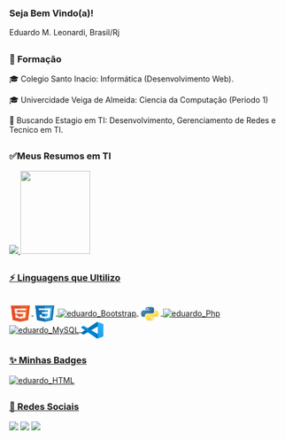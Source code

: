 ### Seja Bem Vindo(a)!

Eduardo M. Leonardi, Brasil/Rj

##

### 🌱 Formação

🎓 Colegio Santo Inacio: Informática (Desenvolvimento Web).

🎓 Univercidade Veiga de Almeida: Ciencia da Computação (Periodo 1)


📝 Buscando Estagio em TI: Desenvolvimento, Gerenciamento de Redes e Tecnico em TI.

##

### ✅Meus Resumos em TI

<div>
  <a href="https://github.com/EduardoMouraLeonardi">
  <img height="150em" src="https://github-readme-stats.vercel.app/api?username=EduardoMouraLeonardi&show_icons=true&theme=radical&include_all_commits=true&count_private=true"/>
  <img height="150em" width="50%" aligh="right" style=border_radius="20" src="https://github-readme-stats.vercel.app/api/top-langs/?username=EduardoMouraLeonardi&layout=compact&langs_count=7&theme=radical"/>
</div>

##

### ⚡ Linguagens que Ultilizo
  
<div style="display: inline_block"><br>
  <img align="center" alt="eduardo_HTML" height="30" width="40" src="https://raw.githubusercontent.com/devicons/devicon/master/icons/html5/html5-original.svg">
  <img align="center" alt="eduardo_CSS" height="30" width="40" src="https://raw.githubusercontent.com/devicons/devicon/master/icons/css3/css3-original.svg">
  <img align="center" alt="eduardo_Bootstrap" height="30" width="40" src="https://cdn.jsdelivr.net/gh/devicons/devicon/icons/bootstrap/bootstrap-original-wordmark.svg">
  <img align="center" alt="eduardo_Python" height="30" width="40" src="https://raw.githubusercontent.com/devicons/devicon/master/icons/python/python-original.svg">
  <img align="center" alt="eduardo_Php" height="40" width="50" src="https://cdn.jsdelivr.net/gh/devicons/devicon/icons/php/php-original.svg">
  <img align="center" alt="eduardo_MySQL" height="30" width="40" src="https://cdn.jsdelivr.net/gh/devicons/devicon/icons/mysql/mysql-original.svg">
  <img align="center" alt="eduardo_VsCode" height="30" width="40" src="https://raw.githubusercontent.com/devicons/devicon/master/icons/vscode/vscode-original.svg">
</div>
  
##

### ✨ Minhas Badges
<div>
  <a href="https://www.credly.com/earner/earned/badge/d6d495ed-89fc-4242-ac29-784a9fbe3da6">
  <img align="center" alt="eduardo_HTML" height="120" width="120" src="https://images.credly.com/size/340x340/images/68c0b94d-f6ac-40b1-a0e0-921439eb092e/image.png">
</div>

##
  
### 👥 Redes Sociais
<div>
  <a href="https://www.linkedin.com/in/eduardo-moura-leonardi-b4baa2250/"><img src="https://img.shields.io/badge/LinkedIn-0077B5?style=for-the-badge&logo=linkedin&logoColor=white" target="_blank"></a>
  <a href="mailto:eduardo.moura.leonardi@gmail.com"><img src="https://img.shields.io/badge/Gmail-D14836?style=for-the-badge&logo=gmail&logoColor=white" target="_blank"></a>
  <a href="https://www.instagram.com/iam_eduardomoura/"><img src="https://img.shields.io/badge/Instagram-E4405F?style=for-the-badge&logo=instagram&logoColor=white" target="_blank"></a>
</div>
  
